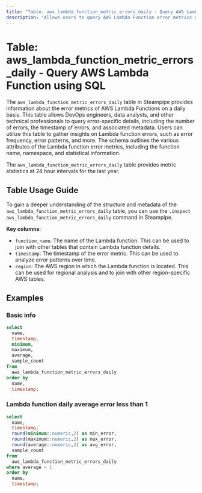 ```yaml
---
title: "Table: aws_lambda_function_metric_errors_daily - Query AWS Lambda Function using SQL"
description: "Allows users to query AWS Lambda Function error metrics on a daily basis."
---
```


# Table: aws_lambda_function_metric_errors_daily - Query AWS Lambda Function using SQL

The `aws_lambda_function_metric_errors_daily` table in Steampipe provides information about the error metrics of AWS Lambda Functions on a daily basis. This table allows DevOps engineers, data analysts, and other technical professionals to query error-specific details, including the number of errors, the timestamp of errors, and associated metadata. Users can utilize this table to gather insights on Lambda function errors, such as error frequency, error patterns, and more. The schema outlines the various attributes of the Lambda function error metrics, including the function name, namespace, and statistical information.

The `aws_lambda_function_metric_errors_daily` table provides metric statistics at 24 hour intervals for the last year.

## Table Usage Guide

To gain a deeper understanding of the structure and metadata of the `aws_lambda_function_metric_errors_daily` table, you can use the `.inspect aws_lambda_function_metric_errors_daily` command in Steampipe.

**Key columns**:

- `function_name`: The name of the Lambda function. This can be used to join with other tables that contain Lambda function details.
- `timestamp`: The timestamp of the error metric. This can be used to analyze error patterns over time.
- `region`: The AWS region in which the Lambda function is located. This can be used for regional analysis and to join with other region-specific AWS tables.

## Examples

### Basic info

```sql
select
  name,
  timestamp,
  minimum,
  maximum,
  average,
  sample_count
from
  aws_lambda_function_metric_errors_daily
order by
  name,
  timestamp;
```

### Lambda function daily average error less than 1

```sql
select
  name,
  timestamp,
  round(minimum::numeric,2) as min_error,
  round(maximum::numeric,2) as max_error,
  round(average::numeric,2) as avg_error,
  sample_count
from
  aws_lambda_function_metric_errors_daily
where average < 1
order by
  name,
  timestamp;
```